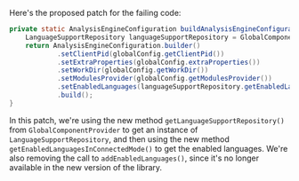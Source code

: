Here's the proposed patch for the failing code:

```java
private static AnalysisEngineConfiguration buildAnalysisEngineConfiguration() {
    LanguageSupportRepository languageSupportRepository = GlobalComponentProvider.getLanguageSupportRepository();
    return AnalysisEngineConfiguration.builder()
            .setClientPid(globalConfig.getClientPid())
            .setExtraProperties(globalConfig.extraProperties())
            .setWorkDir(globalConfig.getWorkDir())
            .setModulesProvider(globalConfig.getModulesProvider())
            .setEnabledLanguages(languageSupportRepository.getEnabledLanguagesInConnectedMode())
            .build();
}
```

In this patch, we're using the new method `getLanguageSupportRepository()` from `GlobalComponentProvider` to get an instance of `LanguageSupportRepository`, and then using the new method `getEnabledLanguagesInConnectedMode()` to get the enabled languages. We're also removing the call to `addEnabledLanguages()`, since it's no longer available in the new version of the library.